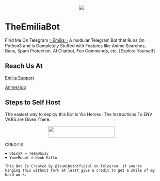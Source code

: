 <p align="center">
  <img src="https://telegra.ph/file/503b17258918049e8105c.jpg">
</p>

# TheEmiliaBot
Find Me On Telegram [✨Emilia✨](https://t.me/EmiliaAnimeBot)
A modular Telegram Bot that Runs On Python3 and is Completely Stuffed with Features like Anime Searches, Bans, Spam Protection, AI Chatbot, Fun Commands, etc.
[Explore Yourself]

## Reach Us At

[Emilia Support](https://telegram.dog/EmiliaAnimeBotSupport)

[AnimeHub](https://telegram.dog/Animehubby)
## Steps to Self Host
The easiest way to deploy this Bot is Via Heroku. The Instructions To ENV VARS are Given There.
<p align="center"><a href="https://heroku.com/deploy?template=https://github.com/IzumiCypherX/TheEmilia2.0"> <img src="https://img.shields.io/badge/Deploy%20To%20Heroku-black?style=for-the-badge&logo=heroku" width="220" height="38.45"/></a></p>
 
CREDITS
```
❤️ DaisyX = TeamDaisy
❤ YoneRobot = Noob-Kittu 

This Bot Is Created By @Izumibotofficial on Telegram! if you're kanging this without fork at least give a credit to get a smile of my hard work.


```

